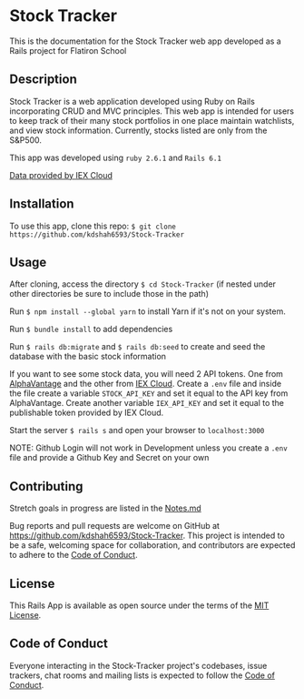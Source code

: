 # Stock Tracker

This is the documentation for the Stock Tracker web app developed as a Rails project for Flatiron School

## Description

Stock Tracker is a web application developed using Ruby on Rails incorporating CRUD and MVC principles. This web app is intended for users to keep track of their many stock portfolios in one place maintain watchlists, and view stock information. Currently, stocks listed are only from the S&P500.

This app was developed using `ruby 2.6.1` and `Rails 6.1`

<a href="https://iexcloud.io">Data provided by IEX Cloud</a>

## Installation

To use this app, clone this repo: `$ git clone https://github.com/kdshah6593/Stock-Tracker`

## Usage

After cloning, access the directory `$ cd Stock-Tracker` (if nested under other directories be sure to include those in the path)

Run `$ npm install --global yarn` to install Yarn if it's not on your system.

Run `$ bundle install` to add dependencies

Run `$ rails db:migrate` and `$ rails db:seed` to create and seed the database with the basic stock information

If you want to see some stock data, you will need 2 API tokens. One from [AlphaVantage](https://www.alphavantage.co/) and the other from [IEX Cloud](https://iexcloud.io). Create a `.env` file and inside the file create a variable `STOCK_API_KEY` and set it equal to the API key from AlphaVantage. Create another variable `IEX_API_KEY` and set it equal to the publishable token provided by IEX Cloud.

Start the server `$ rails s` and open your browser to `localhost:3000`

NOTE: Github Login will not work in Development unless you create a `.env` file and provide a Github Key and Secret on your own

## Contributing

Stretch goals in progress are listed in the [Notes.md](https://github.com/kdshah6593/Stock-Tracker/blob/main/Notes.md)

Bug reports and pull requests are welcome on GitHub at https://github.com/kdshah6593/Stock-Tracker. This project is intended to be a safe, welcoming space for collaboration, and contributors are expected to adhere to the [Code of Conduct](https://github.com/kdshah6593/Stock-Tracker/blob/main/CODE_OF_CONDUCT.md).

## License

This Rails App is available as open source under the terms of the [MIT License](https://opensource.org/licenses/MIT).

## Code of Conduct

Everyone interacting in the Stock-Tracker project's codebases, issue trackers, chat rooms and mailing lists is expected to follow the [Code of Conduct](https://github.com/kdshah6593/Stock-Tracker/blob/main/CODE_OF_CONDUCT.md).
